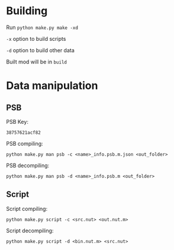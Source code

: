 # Building
Run `python make.py make -xd`

`-x` option to build scripts

`-d` option to build other data

Built mod will be in `build`

# Data manipulation

## PSB
PSB Key: 

    38757621acf82

PSB compiling:

    python make.py man psb -c <name>_info.psb.m.json <out_folder>

PSB decompiling:

    python make.py man psb -d <name>_info.psb.m <out_folder>

## Script
Script compiling:

    python make.py script -c <src.nut> <out.nut.m>

Script decompiling:

    python make.py script -d <bin.nut.m> <src.nut>